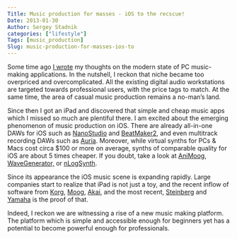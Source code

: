 ```yaml
---
Title: Music production for masses - iOS to the recscue!
Date: 2013-01-30
Author: Sergey Stadnik
categories: ["lifestyle"]
Tags: [music_production]
Slug: music-production-for-masses-ios-to
---
```


Some time ago [I wrote](../../2012/09/cost-and-comlexity-of-making-electronic.html)
my thoughts on the modern state of PC music-making applications.
In the nutshell, I reckon that niche became too overpriced and
overcomplicated. All the existing digital audio workstations are
targeted towards professional users, with the price tags to match. At
the same time, the area of casual music production remains a no-man’s
land.

Since then I got an iPad and discovered that simple and cheap music apps
which I missed so much are plentiful there. I am excited about the
emerging phenomenon of music production on iOS. There are already
all-in-one DAWs for iOS such as
[NanoStudio](http://blipinteractive.co.uk/) and
[BeatMaker2](http://www.intua.net/products/beatmaker2), and even
multitrack recording DAWs such as
[Auria](http://auriaapp.com/Products/auria). Moreover, while virtual
synths for PCs & Macs cost circa $100 or more on average, synths of
comparable quality for iOS are about 5 times cheaper. If you doubt, take
a look at [AniMoog](http://www.moogmusic.com/products/apps/animoog-0),
[WaveGenerator,](http://wolfgangpalm.com/?p=595) or
[nLogSynth](http://www.temporubato.com/).

Since its appearance the iOS music scene is expanding rapidly. Large
companies start to realize that iPad is not just a toy, and the recent
inflow of software from [Korg](http://www.korg.com/ipolysix),
[Moog](http://www.moogmusic.com/products/Apps),
[Akai](http://akaiprompc.com/impc/), and the most recent,
[Steinberg](http://www.steinberg.net/en/products/ios_apps/cubasis.html)
and
[Yamaha](http://usa.yamaha.com/products/apps/mobile_sequencer/?mode=model)
is the proof of that.

Indeed, I reckon we are witnessing a rise of a new music making
platform. The platform which is simple and accessible enough for
beginners yet has a potential to become powerful enough for
professionals.